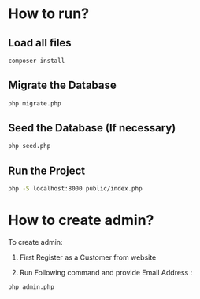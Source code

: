 # How to run?

## Load all files

```bash
composer install
```

## Migrate the Database

```bash
php migrate.php
```

## Seed the Database (If necessary)

```bash
php seed.php
```

## Run the Project

```bash
php -S localhost:8000 public/index.php
```

# How to create admin?

To create admin:

1. First Register as a Customer from website

2. Run Following command and provide Email Address :

```bash
php admin.php
```
